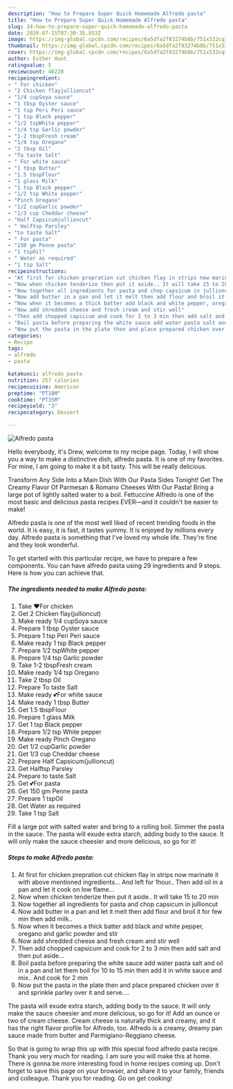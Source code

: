 ```yaml
---
description: "How to Prepare Super Quick Homemade Alfredo pasta"
title: "How to Prepare Super Quick Homemade Alfredo pasta"
slug: 34-how-to-prepare-super-quick-homemade-alfredo-pasta
date: 2020-07-15T07:30:35.833Z
image: https://img-global.cpcdn.com/recipes/6a5dfa2f83274b8b/751x532cq70/alfredo-pasta-recipe-main-photo.jpg
thumbnail: https://img-global.cpcdn.com/recipes/6a5dfa2f83274b8b/751x532cq70/alfredo-pasta-recipe-main-photo.jpg
cover: https://img-global.cpcdn.com/recipes/6a5dfa2f83274b8b/751x532cq70/alfredo-pasta-recipe-main-photo.jpg
author: Esther Hunt
ratingvalue: 5
reviewcount: 46228
recipeingredient:
- " For chicken"
- "2 Chicken flayjullioncut"
- "1/4 cupSoya sauce"
- "1 tbsp Oyster sauce"
- "1 tsp Peri Peri sauce"
- "1 tsp Black pepper"
- "1/2 tspWhite pepper"
- "1/4 tsp Garlic powder"
- "1-2 tbspFresh cream"
- "1/4 tsp Oregano"
- "2 tbsp Oil"
- "To taste Salt"
- " For white sauce"
- "1 tbsp Butter"
- "1.5 tbspFlour"
- "1 glass Milk"
- "1 tsp Black pepper"
- "1/2 tsp White pepper"
- "Pinch Oregano"
- "1/2 cupGarlic powder"
- "1/3 cup Cheddar cheese"
- "Half Capsicumjullioncut"
- " Halftsp Parsley"
- "to taste Salt"
- " For pasta"
- "150 gm Penne pasta"
- "1 tspOil"
- " Water as required"
- "1 tsp Salt"
recipeinstructions:
- "At first for chicken prepration cut chicken flay in strips now marinate it with above mentioned ingredients... And left for 1hour.. Then add oil in a pan and let it cook on low flame..."
- "Now when chicken tenderize then put it aside.. It will take 15 to 20 min"
- "Now together all ingredients for pasta and chop capsicum in jullioncut"
- "Now add butter in a pan and let it melt then add flour and broil it for few min then add milk.."
- "Now when it becomes a thick batter add black and white pepper, oregano and garlic powder and stir"
- "Now add shredded cheese and fresh cream and stir well"
- "Then add chopped capsicum and cook for 2 to 3 min then add salt and then put aside..."
- "Boil pasta before preparing the white sauce add water pasta salt and oil in a pan and let them boil for 10 to 15 min then add it in white sauce and mix.. And cook for 2 min"
- "Now put the pasta in the plate then and place prepared chicken over it and sprinkle parley over it and serve...."
categories:
- Recipe
tags:
- alfredo
- pasta

katakunci: alfredo pasta 
nutrition: 257 calories
recipecuisine: American
preptime: "PT18M"
cooktime: "PT35M"
recipeyield: "3"
recipecategory: Dessert

---
```



![Alfredo pasta](https://img-global.cpcdn.com/recipes/6a5dfa2f83274b8b/751x532cq70/alfredo-pasta-recipe-main-photo.jpg)

Hello everybody, it's Drew, welcome to my recipe page. Today, I will show you a way to make a distinctive dish, alfredo pasta. It is one of my favorites. For mine, I am going to make it a bit tasty. This will be really delicious.

Transform Any Side Into a Main Dish With Our Pasta Sides Tonight! Get The Creamy Flavor Of Parmesan &amp; Romano Cheeses With Our Pasta! Bring a large pot of lightly salted water to a boil. Fettuccine Alfredo is one of the most basic and delicious pasta recipes EVER—and it couldn&#39;t be easier to make!

Alfredo pasta is one of the most well liked of recent trending foods in the world. It is easy, it is fast, it tastes yummy. It is enjoyed by millions every day. Alfredo pasta is something that I've loved my whole life. They're fine and they look wonderful.


To get started with this particular recipe, we have to prepare a few components. You can have alfredo pasta using 29 ingredients and 9 steps. Here is how you can achieve that.

<!--inarticleads1-->

##### The ingredients needed to make Alfredo pasta:

1. Take  ❤For chicken
1. Get 2 Chicken flay(jullioncut)
1. Make ready 1/4 cupSoya sauce
1. Prepare 1 tbsp Oyster sauce
1. Prepare 1 tsp Peri Peri sauce
1. Make ready 1 tsp Black pepper
1. Prepare 1/2 tspWhite pepper
1. Prepare 1/4 tsp Garlic powder
1. Take 1-2 tbspFresh cream
1. Make ready 1/4 tsp Oregano
1. Take 2 tbsp Oil
1. Prepare To taste Salt
1. Make ready  💕For white sauce
1. Make ready 1 tbsp Butter
1. Get 1.5 tbspFlour
1. Prepare 1 glass Milk
1. Get 1 tsp Black pepper
1. Prepare 1/2 tsp White pepper
1. Make ready Pinch Oregano
1. Get 1/2 cupGarlic powder
1. Get 1/3 cup Cheddar cheese
1. Prepare Half Capsicum(jullioncut)
1. Get  Halftsp Parsley
1. Prepare to taste Salt
1. Get  💕For pasta
1. Get 150 gm Penne pasta
1. Prepare 1 tspOil
1. Get  Water as required
1. Take 1 tsp Salt


Fill a large pot with salted water and bring to a rolling boil. Simmer the pasta in the sauce. The pasta will exude extra starch, adding body to the sauce. It will only make the sauce cheesier and more delicious, so go for it! 

<!--inarticleads2-->

##### Steps to make Alfredo pasta:

1. At first for chicken prepration cut chicken flay in strips now marinate it with above mentioned ingredients... And left for 1hour.. Then add oil in a pan and let it cook on low flame...
1. Now when chicken tenderize then put it aside.. It will take 15 to 20 min
1. Now together all ingredients for pasta and chop capsicum in jullioncut
1. Now add butter in a pan and let it melt then add flour and broil it for few min then add milk..
1. Now when it becomes a thick batter add black and white pepper, oregano and garlic powder and stir
1. Now add shredded cheese and fresh cream and stir well
1. Then add chopped capsicum and cook for 2 to 3 min then add salt and then put aside...
1. Boil pasta before preparing the white sauce add water pasta salt and oil in a pan and let them boil for 10 to 15 min then add it in white sauce and mix.. And cook for 2 min
1. Now put the pasta in the plate then and place prepared chicken over it and sprinkle parley over it and serve....


The pasta will exude extra starch, adding body to the sauce. It will only make the sauce cheesier and more delicious, so go for it! Add an ounce or two of cream cheese. Cream cheese is naturally thick and creamy, and it has the right flavor profile for Alfredo, too. Alfredo is a creamy, dreamy pan sauce made from butter and Parmigiano-Reggiano cheese. 

So that is going to wrap this up with this special food alfredo pasta recipe. Thank you very much for reading. I am sure you will make this at home. There is gonna be more interesting food in home recipes coming up. Don't forget to save this page on your browser, and share it to your family, friends and colleague. Thank you for reading. Go on get cooking!
